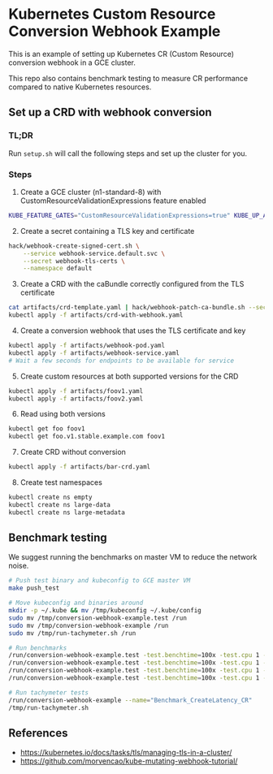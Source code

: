 # Kubernetes Custom Resource Conversion Webhook Example

This is an example of setting up Kubernetes CR (Custom Resource) conversion
webhook in a GCE cluster.

This repo also contains benchmark testing to measure CR performance compared to
native Kubernetes resources.

## Set up a CRD with webhook conversion

### TL;DR

Run `setup.sh` will call the following steps and set up the cluster for you.

### Steps

1. Create a GCE cluster (n1-standard-8) with CustomResourceValidationExpressions feature enabled

```sh
KUBE_FEATURE_GATES="CustomResourceValidationExpressions=true" KUBE_UP_AUTOMATIC_CLEANUP=true KUBE_APISERVER_REQUEST_TIMEOUT_SEC=600 ENABLE_APISERVER_INSECURE_PORT=true $GOPATH/src/k8s.io/kubernetes/cluster/kube-up.sh
```

2. Create a secret containing a TLS key and certificate

```sh
hack/webhook-create-signed-cert.sh \
    --service webhook-service.default.svc \
    --secret webhook-tls-certs \
    --namespace default
```

3. Create a CRD with the caBundle correctly configured from the TLS certificate

```sh
cat artifacts/crd-template.yaml | hack/webhook-patch-ca-bundle.sh --secret webhook-tls-certs > artifacts/crd-with-webhook.yaml
kubectl apply -f artifacts/crd-with-webhook.yaml
```

4. Create a conversion webhook that uses the TLS certificate and key

```sh
kubectl apply -f artifacts/webhook-pod.yaml
kubectl apply -f artifacts/webhook-service.yaml
# Wait a few seconds for endpoints to be available for service
```

5. Create custom resources at both supported versions for the CRD

```sh
kubectl apply -f artifacts/foov1.yaml
kubectl apply -f artifacts/foov2.yaml
```

6. Read using both versions

```sh
kubectl get foo foov1
kubectl get foo.v1.stable.example.com foov1
```

7. Create CRD without conversion

```sh
kubectl apply -f artifacts/bar-crd.yaml
```

8. Create test namespaces

```sh
kubectl create ns empty
kubectl create ns large-data
kubectl create ns large-metadata
```

## Benchmark testing

We suggest running the benchmarks on master VM to reduce the network noise.

```sh
# Push test binary and kubeconfig to GCE master VM
make push_test

# Move kubeconfig and binaries around
mkdir -p ~/.kube && mv /tmp/kubeconfig ~/.kube/config
sudo mv /tmp/conversion-webhook-example.test /run
sudo mv /tmp/conversion-webhook-example /run
sudo mv /tmp/run-tachymeter.sh /run

# Run benchmarks
/run/conversion-webhook-example.test -test.benchtime=100x -test.cpu 1 -test.bench=.
/run/conversion-webhook-example.test -test.benchtime=100x -test.cpu 1 -test.bench=CreateLatency
/run/conversion-webhook-example.test -test.benchtime=100x -test.cpu 1 -test.bench=CreateThroughput
/run/conversion-webhook-example.test -test.benchtime=100x -test.cpu 1 -test.bench=List

# Run tachymeter tests
/run/conversion-webhook-example --name="Benchmark_CreateLatency_CR"
/tmp/run-tachymeter.sh
```

## References

- https://kubernetes.io/docs/tasks/tls/managing-tls-in-a-cluster/
- https://github.com/morvencao/kube-mutating-webhook-tutorial/
